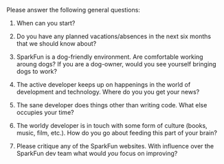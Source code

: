 Please answer the following general questions:

1. When can you start?

2. Do you have any planned vacations/absences in the next six months that we should know about?

3. SparkFun is a dog-friendly environment. Are comfortable working aroung dogs? If you are a dog-owner, would you see yourself bringing dogs to work?

4. The active developer keeps up on happenings in the world of development and technology. Where do you you get your news?

5. The sane developer does things other than writing code. What else occupies your time?

6. The worldy developer is in touch with some form of culture (books, music, film, etc.). How do you go about feeding this part of your brain?

7. Please critique any of the SparkFun websites. With influence over the SparkFun dev team what would *you* focus on improving?
